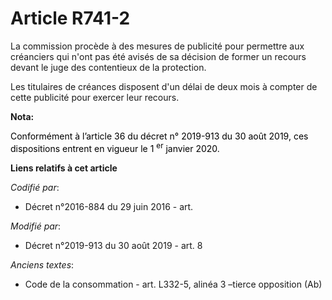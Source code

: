 # Article R741-2

La commission procède à des mesures de publicité pour permettre aux créanciers qui n'ont pas été avisés de sa décision de
former un recours devant le     juge des contentieux de la protection. 

Les titulaires de créances disposent d'un délai de deux mois à compter de cette publicité pour exercer leur recours.

**Nota:**

<font color="black">Conformément à l’article 36 du décret n° 2019-913 du 30 août 2019, ces dispositions entrent en vigueur le
1
    <sup>er</sup> janvier 2020.</font>

**Liens relatifs à cet article**

_Codifié par_:

  - Décret n°2016-884 du 29 juin 2016 - art.

_Modifié par_:

  - Décret n°2019-913 du 30 août 2019 - art. 8

_Anciens textes_:

  - Code de la consommation - art. L332-5, alinéa 3 –tierce opposition (Ab)
